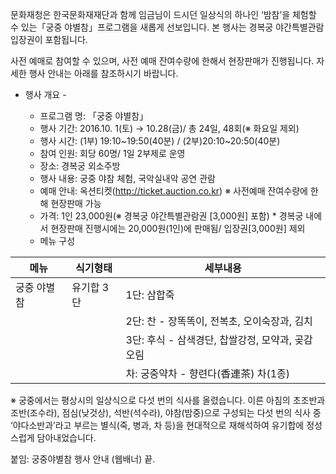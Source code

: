 문화재청은 한국문화재재단과 함께 임금님이 드시던 일상식의 하나인 ‘밤참’을 체험할 수 있는「궁중 야별참」프로그램을 새롭게 선보입니다. 본 행사는 경복궁 야간특별관람 입장권이 포함됩니다.

사전 예매로 참여할 수 있으며, 사전 예매 잔여수량에 한해서 현장판매가 진행됩니다. 자세한 행사 안내는 아래를 참조하시기 바랍니다.

- 행사 개요 -

  - 프로그램 명: 「궁중 야별참」
  - 행사 기간: 2016.10. 1(토) → 10.28(금)/ 총 24일, 48회(※ 화요일 제외)
  - 행사 시간: (1부) 19:10~19:50(40분) / (2부)20:10~20:50(40분)
  - 참여 인원: 회당 60명/ 1일 2부제로 운영
  - 장소: 경복궁 외소주방
  - 행사 내용: 궁중 야참 체험, 국악실내악 공연 관람
  - 예매 안내: 옥션티켓(http://ticket.auction.co.kr)
    ※ 사전예매 잔여수량에 한해 현장판매 가능
  - 가격: 1인 23,000원(※ 경복궁 야간특별관람권 [3,000원] 포함)
  \* 경복궁 내에서 현장판매 진행시에는 20,000원(1인)에 판매됨/ 입장권[3,000원] 제외
  - 메뉴 구성

| 메뉴          | 식기형태 | 세부내용                            |
|--------------|---------|-----------------------------------|
| 궁중 야별참 | 유기합 3단| 1단: 삼합죽 |
|              |          | 2단: 찬 - 장똑똑이, 전복초, 오이숙장과, 김치 |
|              |          | 3단: 후식 - 삼색경단, 찹쌀강정, 모약과, 곶감오림 |
|              |          | 차: 궁중약차 - 향련다(香連茶) 차(1종) |

※ 궁중에서는 평상시의 일상식으로 다섯 번의 식사를 올렸습니다. 이른 아침의 초조반과 조반(조수라), 점심(낮것상), 석반(석수라), 야참(밤중)으로 구성되는 다섯 번의 식사 중 ‘야다소반과’라고 부르는 별식(죽, 병과, 차 등)을 현대적으로 재해석하여 유기합에 정성스럽게 담아내었습니다.

붙임: 궁중야별참 행사 안내 (웹배너) 끝.